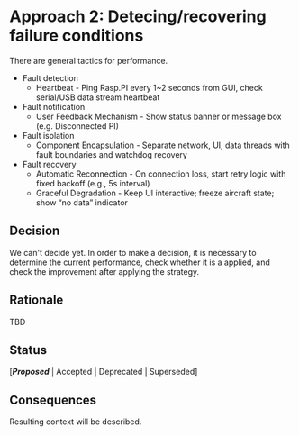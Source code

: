 # Approach 2: Detecing/recovering failure conditions
There are general tactics for performance.
- Fault detection
  - Heartbeat - Ping Rasp.PI every 1~2 seconds from GUI, check serial/USB data stream heartbeat
- Fault notification
  - User Feedback Mechanism - Show status banner or message box (e.g. Disconnected PI)
- Fault isolation
  - Component Encapsulation - Separate network, UI, data threads with fault boundaries and watchdog recovery
- Fault recovery
  - Automatic Reconnection - On connection loss, start retry logic with fixed backoff (e.g., 5s interval)
  - Graceful Degradation - Keep UI interactive; freeze aircraft state; show “no data” indicator

## Decision 
We can't decide yet. In order to make a decision, it is necessary to determine the current performance, check whether it is a applied, and check the improvement after applying the strategy.

## Rationale 
TBD

## Status
[***Proposed*** | Accepted | Deprecated | Superseded]

## Consequences
Resulting context will be described.